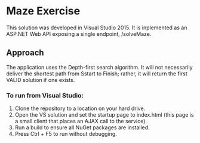 # Maze Exercise

This solution was developed in Visual Studio 2015. It is inplemented as an ASP.NET Web API exposing a single endpoint, /solveMaze.

## Approach

The application uses the Depth-first search algorithm. It will not necessarily deliver the shortest path from Sstart to Finish; rather, it will return the first VALID solution if one exists.

### To run from Visual Studio:

1. Clone the repository to a location on your hard drive.
2. Open the VS solution and set the startup page to index.html (this page is a small client that places an AJAX call to the service).
3. Run a build to ensure all NuGet packages are installed.
4. Press Ctrl + F5 to run without debugging.